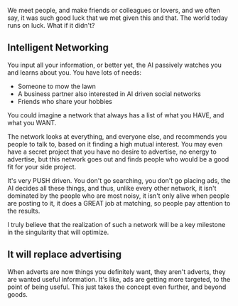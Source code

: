 We meet people, and make friends or colleagues or lovers, and we often say, it was such good luck that we met given this and that. The world today runs on luck. What if it didn't?

## Intelligent Networking

You input all your information, or better yet, the AI passively watches you and learns about you. You have lots of needs:
 * Someone to mow the lawn
 * A business partner also interested in AI driven social networks
 * Friends who share your hobbies

You could imagine a network that always has a list of what you HAVE, and what you WANT.

The network looks at everything, and everyone else, and recommends you people to talk to, based on it finding a high mutual interest. You may even have a secret project
that you have no desire to advertise, no energy to advertise, but this network goes out and finds people who would be a good fit for your side project.

It's very PUSH driven. You don't go searching, you don't go placing ads, the AI decides all these things, and thus, unlike every other network, it isn't dominated by
the people who are most noisy, it isn't only alive when people are posting to it, it does a GREAT job at matching, so people pay attention to the results.

I truly believe that the realization of such a network will be a key milestone in the singularity that will optimize.

## It will replace advertising
When adverts are now things you definitely want, they aren't adverts, they are wanted useful information. It's like, ads are getting more targeted, to the point
of being useful. This just takes the concept even further, and beyond goods.

